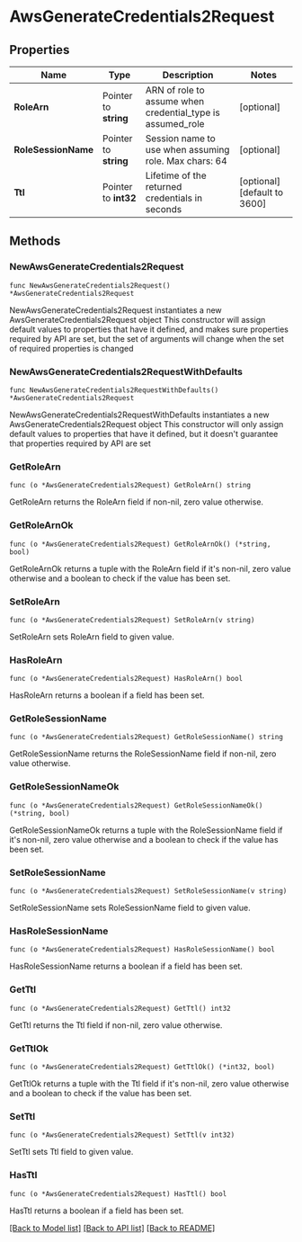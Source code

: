 # AwsGenerateCredentials2Request


## Properties

Name | Type | Description | Notes
------------ | ------------- | ------------- | -------------
**RoleArn** | Pointer to **string** | ARN of role to assume when credential_type is assumed_role | [optional] 
**RoleSessionName** | Pointer to **string** | Session name to use when assuming role. Max chars: 64 | [optional] 
**Ttl** | Pointer to **int32** | Lifetime of the returned credentials in seconds | [optional] [default to 3600]



## Methods


### NewAwsGenerateCredentials2Request

`func NewAwsGenerateCredentials2Request() *AwsGenerateCredentials2Request`

NewAwsGenerateCredentials2Request instantiates a new AwsGenerateCredentials2Request object
This constructor will assign default values to properties that have it defined,
and makes sure properties required by API are set, but the set of arguments
will change when the set of required properties is changed

### NewAwsGenerateCredentials2RequestWithDefaults

`func NewAwsGenerateCredentials2RequestWithDefaults() *AwsGenerateCredentials2Request`

NewAwsGenerateCredentials2RequestWithDefaults instantiates a new AwsGenerateCredentials2Request object
This constructor will only assign default values to properties that have it defined,
but it doesn't guarantee that properties required by API are set


### GetRoleArn

`func (o *AwsGenerateCredentials2Request) GetRoleArn() string`

GetRoleArn returns the RoleArn field if non-nil, zero value otherwise.

### GetRoleArnOk

`func (o *AwsGenerateCredentials2Request) GetRoleArnOk() (*string, bool)`

GetRoleArnOk returns a tuple with the RoleArn field if it's non-nil, zero value otherwise
and a boolean to check if the value has been set.

### SetRoleArn

`func (o *AwsGenerateCredentials2Request) SetRoleArn(v string)`

SetRoleArn sets RoleArn field to given value.


### HasRoleArn

`func (o *AwsGenerateCredentials2Request) HasRoleArn() bool`

HasRoleArn returns a boolean if a field has been set.




### GetRoleSessionName

`func (o *AwsGenerateCredentials2Request) GetRoleSessionName() string`

GetRoleSessionName returns the RoleSessionName field if non-nil, zero value otherwise.

### GetRoleSessionNameOk

`func (o *AwsGenerateCredentials2Request) GetRoleSessionNameOk() (*string, bool)`

GetRoleSessionNameOk returns a tuple with the RoleSessionName field if it's non-nil, zero value otherwise
and a boolean to check if the value has been set.

### SetRoleSessionName

`func (o *AwsGenerateCredentials2Request) SetRoleSessionName(v string)`

SetRoleSessionName sets RoleSessionName field to given value.


### HasRoleSessionName

`func (o *AwsGenerateCredentials2Request) HasRoleSessionName() bool`

HasRoleSessionName returns a boolean if a field has been set.




### GetTtl

`func (o *AwsGenerateCredentials2Request) GetTtl() int32`

GetTtl returns the Ttl field if non-nil, zero value otherwise.

### GetTtlOk

`func (o *AwsGenerateCredentials2Request) GetTtlOk() (*int32, bool)`

GetTtlOk returns a tuple with the Ttl field if it's non-nil, zero value otherwise
and a boolean to check if the value has been set.

### SetTtl

`func (o *AwsGenerateCredentials2Request) SetTtl(v int32)`

SetTtl sets Ttl field to given value.


### HasTtl

`func (o *AwsGenerateCredentials2Request) HasTtl() bool`

HasTtl returns a boolean if a field has been set.









[[Back to Model list]](../README.md#documentation-for-models) [[Back to API list]](../README.md#documentation-for-api-endpoints) [[Back to README]](../README.md)


